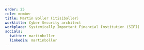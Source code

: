 ```yaml
---
order: 25
role: member
title: Martin Boller (itisiboller)
worktitle: Cyber Security architect
workplace: Systemically Important Financial Institution (SIFI)
socials:
  twitter: martinboller
  linkedin: martinboller
---
```

